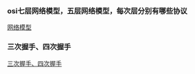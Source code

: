 ### osi七层网络模型，五层网络模型，每次层分别有哪些协议

[网络模型](https://github.com/frank-lam/fullstack-tutorial/blob/master/notes/%E8%AE%A1%E7%AE%97%E6%9C%BA%E7%BD%91%E7%BB%9C.md#1-%E8%AF%B4%E4%B8%80%E4%B8%8Bosi%E4%B8%83%E5%B1%82%E6%A8%A1%E5%9E%8B--tcpip%E5%9B%9B%E5%B1%82%E6%A8%A1%E5%9E%8B--%E4%BA%94%E5%B1%82%E5%8D%8F%E8%AE%AE)


### 三次握手、四次握手

[三次握手、四次握手](https://github.com/frank-lam/fullstack-tutorial/blob/master/notes/%E8%AE%A1%E7%AE%97%E6%9C%BA%E7%BD%91%E7%BB%9C.md#3-tcp%E4%B8%89%E6%AC%A1%E6%8F%A1%E6%89%8B%E9%82%A3%E5%9B%9B%E6%AC%A1%E6%8C%A5%E6%89%8B%E5%91%A2%E5%A6%82%E4%BD%95%E4%BF%9D%E9%9A%9C%E5%8F%AF%E9%9D%A0%E4%BC%A0%E8%BE%93)